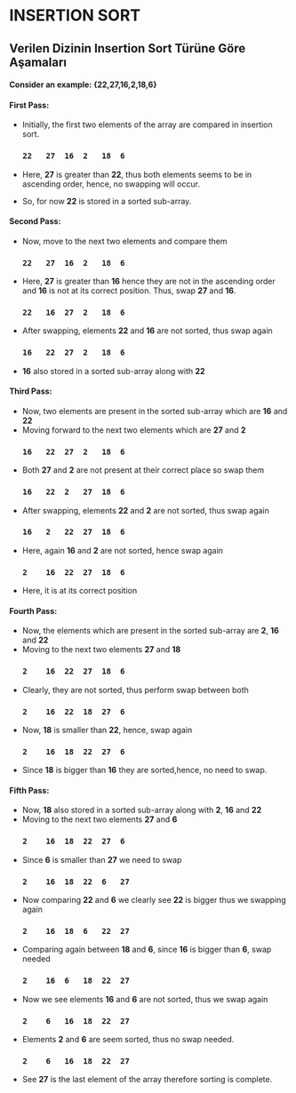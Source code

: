 # **INSERTION SORT**
## Verilen Dizinin Insertion Sort Türüne Göre Aşamaları
#### **Consider an example: {22,27,16,2,18,6}**

#### **First Pass:**

- Initially, the first two elements of the array are compared in insertion sort.

	### **`22	27	16	2	18	6`**

- Here, **27** is greater than **22**, thus both elements seems to be in ascending order, hence, no swapping will occur.
- So, for now **22** is stored in a sorted sub-array.
   
#### **Second Pass:**

- Now, move to the next two elements and compare them

	### **`22	27	16	2	18	6`**
- Here, **27** is greater than **16** hence they are not in the ascending order and **16** is not at its correct position. Thus, swap **27** and **16**.
	### **`22	16	27	2	18	6`**
- After swapping, elements **22** and **16** are not sorted, thus swap again
	### **`16	22	27	2	18	6`**

- **16** also stored in a sorted sub-array along with **22**
 
#### **Third Pass:**

- Now, two elements are present in the sorted sub-array which are **16** and **22**
- Moving forward to the next two elements which are **27** and **2**
	### **`16	22	27	2	18	6`**
- Both **27** and **2** are not present at their correct place so swap them
	### **`16	22	2	27	18	6`**
- After swapping, elements **22** and **2** are not sorted, thus swap again
	### **`16	2	22	27	18	6`**
- Here, again **16** and **2** are not sorted, hence swap again
	### **`2	16	22	27	18	6`**
- Here, it is at its correct position

#### **Fourth Pass:**

- Now, the elements which are present in the sorted sub-array are **2**, **16** and **22**
- Moving to the next two elements **27** and **18**
	### **`2	16	22	27	18	6`**
- Clearly, they are not sorted, thus perform swap between both
	### **`2	16	22	18	27	6`**
- Now, **18** is smaller than **22**, hence, swap again
	### **`2	16	18	22	27	6`**
- Since **18** is bigger than **16** they are sorted,hence, no need to swap. 	
    
#### **Fifth Pass:**

- Now, **18** also stored in a sorted sub-array along with **2**, **16** and **22**
- Moving to the next two elements **27** and **6**
	### **`2	16	18	22	27	6`**
- Since **6** is smaller than **27** we need to swap
	### **`2	16	18	22	6	27`**
- Now comparing **22** and **6** we clearly see **22** is bigger thus we swapping again
	### **`2	16	18	6	22	27`**
- Comparing again between **18** and **6**, since **16** is bigger than **6**, swap needed
	### **`2	16	6	18	22	27`**
- Now we see elements **16** and **6** are not sorted, thus we swap again
	### **`2	6	16	18	22	27`**
- Elements **2** and **6** are seem sorted, thus no swap needed.
	### **`2	6	16	18	22	27`**
- See **27** is the last element of the array therefore sorting is complete.